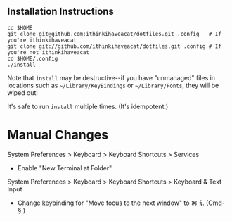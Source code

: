 ## Installation Instructions

    cd $HOME
    git clone git@github.com:ithinkihaveacat/dotfiles.git .config   # If you're ithinkihaveacat
    git clone git://github.com/ithinkihaveacat/dotfiles.git .config # If you're not ithinkihaveacat
    cd $HOME/.config
    ./install

Note that `install` may be destructive--if you have "unmanaged" files in
locations such as `~/Library/KeyBindings` or `~/Library/Fonts`, they
will be wiped out!

It's safe to run `install` multiple times.  (It's idempotent.)

# Manual Changes

System Preferences > Keyboard > Keyboard Shortcuts > Services

* Enable "New Terminal at Folder"

System Preferences > Keyboard > Keyboard Shortcuts > Keyboard & Text
Input

* Change keybinding for "Move focus to the next window" to ⌘ §.
(Cmd-§.)
